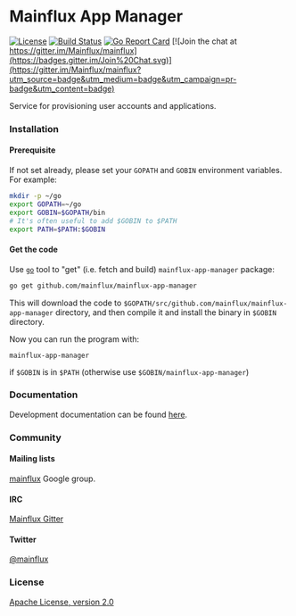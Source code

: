 # Mainflux App Manager

[![License](https://img.shields.io/badge/license-Apache%20v2.0-blue.svg)](LICENSE)
[![Build Status](https://travis-ci.org/mainflux/mainflux-app-manager.svg?branch=master)](https://travis-ci.org/mainflux/mainflux-app-manager)
[![Go Report Card](https://goreportcard.com/badge/github.com/Mainflux/mainflux-app-manager)](https://goreportcard.com/report/github.com/Mainflux/mainflux-app-manager)
[![Join the chat at https://gitter.im/Mainflux/mainflux](https://badges.gitter.im/Join%20Chat.svg)](https://gitter.im/Mainflux/mainflux?utm_source=badge&utm_medium=badge&utm_campaign=pr-badge&utm_content=badge)

Service for provisioning user accounts and applications.

### Installation
#### Prerequisite
If not set already, please set your `GOPATH` and `GOBIN` environment variables. For example:
```bash
mkdir -p ~/go
export GOPATH=~/go
export GOBIN=$GOPATH/bin
# It's often useful to add $GOBIN to $PATH
export PATH=$PATH:$GOBIN
```

#### Get the code
Use [`go`](https://golang.org/cmd/go/) tool to "get" (i.e. fetch and build) `mainflux-app-manager` package:
```bash
go get github.com/mainflux/mainflux-app-manager
```

This will download the code to `$GOPATH/src/github.com/mainflux/mainflux-app-manager` directory,
and then compile it and install the binary in `$GOBIN` directory.

Now you can run the program with:
```
mainflux-app-manager
```
if `$GOBIN` is in `$PATH` (otherwise use `$GOBIN/mainflux-app-manager`)

### Documentation
Development documentation can be found [here](http://mainflux.io/).

### Community
#### Mailing lists
[mainflux](https://groups.google.com/forum/#!forum/mainflux) Google group.

#### IRC
[Mainflux Gitter](https://gitter.im/Mainflux/mainflux?utm_source=badge&utm_medium=badge&utm_campaign=pr-badge&utm_content=badge)

#### Twitter
[@mainflux](https://twitter.com/mainflux)

### License
[Apache License, version 2.0](LICENSE)
